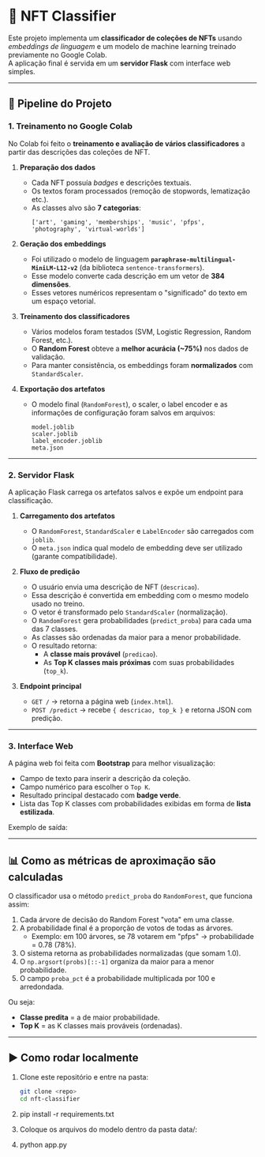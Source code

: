 # 🔮 NFT Classifier

Este projeto implementa um **classificador de coleções de NFTs** usando *embeddings de linguagem* e um modelo de machine learning treinado previamente no Google Colab.  
A aplicação final é servida em um **servidor Flask** com interface web simples.

---

## 🚀 Pipeline do Projeto

### 1. Treinamento no Google Colab
No Colab foi feito o **treinamento e avaliação de vários classificadores** a partir das descrições das coleções de NFT.  

1. **Preparação dos dados**
   - Cada NFT possuía *badges* e descrições textuais.
   - Os textos foram processados (remoção de stopwords, lematização etc.).
   - As classes alvo são **7 categorias**:  
     ```
     ['art', 'gaming', 'memberships', 'music', 'pfps', 'photography', 'virtual-worlds']
     ```

2. **Geração dos embeddings**
   - Foi utilizado o modelo de linguagem **`paraphrase-multilingual-MiniLM-L12-v2`** (da biblioteca `sentence-transformers`).
   - Esse modelo converte cada descrição em um vetor de **384 dimensões**.
   - Esses vetores numéricos representam o "significado" do texto em um espaço vetorial.

3. **Treinamento dos classificadores**
   - Vários modelos foram testados (SVM, Logistic Regression, Random Forest, etc.).
   - O **Random Forest** obteve a **melhor acurácia (~75%)** nos dados de validação.
   - Para manter consistência, os embeddings foram **normalizados** com `StandardScaler`.

4. **Exportação dos artefatos**
   - O modelo final (`RandomForest`), o scaler, o label encoder e as informações de configuração foram salvos em arquivos:
     ```
     model.joblib
     scaler.joblib
     label_encoder.joblib
     meta.json
     ```

---

### 2. Servidor Flask

A aplicação Flask carrega os artefatos salvos e expõe um endpoint para classificação.

1. **Carregamento dos artefatos**
   - O `RandomForest`, `StandardScaler` e `LabelEncoder` são carregados com `joblib`.
   - O `meta.json` indica qual modelo de embedding deve ser utilizado (garante compatibilidade).

2. **Fluxo de predição**
   - O usuário envia uma descrição de NFT (`descricao`).
   - Essa descrição é convertida em embedding com o mesmo modelo usado no treino.
   - O vetor é transformado pelo `StandardScaler` (normalização).
   - O `RandomForest` gera probabilidades (`predict_proba`) para cada uma das 7 classes.
   - As classes são ordenadas da maior para a menor probabilidade.
   - O resultado retorna:
     - A **classe mais provável** (`predicao`).
     - As **Top K classes mais próximas** com suas probabilidades (`top_k`).

3. **Endpoint principal**
   - `GET /` → retorna a página web (`index.html`).
   - `POST /predict` → recebe `{ descricao, top_k }` e retorna JSON com predição.

---

### 3. Interface Web

A página web foi feita com **Bootstrap** para melhor visualização:

- Campo de texto para inserir a descrição da coleção.
- Campo numérico para escolher o `Top K`.
- Resultado principal destacado com **badge verde**.
- Lista das Top K classes com probabilidades exibidas em forma de **lista estilizada**.

Exemplo de saída:

---

## 📊 Como as métricas de aproximação são calculadas

O classificador usa o método `predict_proba` do `RandomForest`, que funciona assim:

1. Cada árvore de decisão do Random Forest "vota" em uma classe.
2. A probabilidade final é a proporção de votos de todas as árvores.
   - Exemplo: em 100 árvores, se 78 votarem em "pfps" → probabilidade = 0.78 (78%).
3. O sistema retorna as probabilidades normalizadas (que somam 1.0).
4. O `np.argsort(probs)[::-1]` organiza da maior para a menor probabilidade.
5. O campo `proba_pct` é a probabilidade multiplicada por 100 e arredondada.

Ou seja:
- **Classe predita** = a de maior probabilidade.
- **Top K** = as K classes mais prováveis (ordenadas).

---

## ▶️ Como rodar localmente

1. Clone este repositório e entre na pasta:
   ```bash
   git clone <repo>
   cd nft-classifier
2. pip install -r requirements.txt

3. Coloque os arquivos do modelo dentro da pasta data/:

4. python app.py
